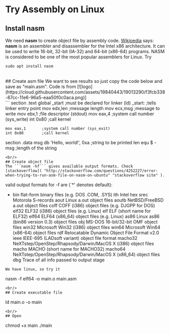 # Try Assembly on Linux

## Install nasm
We need **nasm** to create object file by assembly code. [Wikipedia](https://en.wikipedia.org/wiki/Netwide_Assembler "Click me!") says: **nasm** is an assembler and disassembler for the Intel x86 architecture. It can be used to write 16-bit, 32-bit (IA-32) and 64-bit (x86-64) programs. NASM is considered to be one of the most popular assemblers for Linux. Try
```
sudo apt install nasm
```
<br/>
## Create asm file
We want to see results so just copy the code below and save as "main.asm". Code is from [![logo](https://cloud.githubusercontent.com/assets/19840443/19013290/f3fcb338-87cc-11e6-96a5-eaa50f0c0aca.png)]<br/>
``` 
section	.text
    global _start   ;must be declared for linker (ld)
_start:	            ;tells linker entry point
    mov	edx,len     ;message length
    mov	ecx,msg     ;message to write
    mov	ebx,1       ;file descriptor (stdout)
    mov	eax,4       ;system call number (sys_write)
    int	0x80        ;call kernel
	
    mov	eax,1       ;system call number (sys_exit)
    int	0x80        ;call kernel

section	.data
msg db 'Hello, world!', 0xa  ;string to be printed
len equ $ - msg     ;length of the string
```
<br/>
## Create object file
The ```nasm -hf``` gives available output formats. Check [stackoverflow]( "http://stackoverflow.com/questions/4252227/error-when-trying-to-run-asm-file-on-nasm-on-ubuntu" "stackoverflow site" ).
```
valid output formats for -f are (`*' denotes default):
  * bin       flat-form binary files (e.g. DOS .COM, .SYS)
    ith       Intel hex
    srec      Motorola S-records
    aout      Linux a.out object files
    aoutb     NetBSD/FreeBSD a.out object files
    coff      COFF (i386) object files (e.g. DJGPP for DOS)
    elf32     ELF32 (i386) object files (e.g. Linux)
    elf       ELF (short name for ELF32) 
    elf64     ELF64 (x86_64) object files (e.g. Linux)
    as86      Linux as86 (bin86 version 0.3) object files
    obj       MS-DOS 16-bit/32-bit OMF object files
    win32     Microsoft Win32 (i386) object files
    win64     Microsoft Win64 (x86-64) object files
    rdf       Relocatable Dynamic Object File Format v2.0
    ieee      IEEE-695 (LADsoft variant) object file format
    macho32   NeXTstep/OpenStep/Rhapsody/Darwin/MacOS X (i386) object files
    macho     MACHO (short name for MACHO32)
    macho64   NeXTstep/OpenStep/Rhapsody/Darwin/MacOS X (x86_64) object files
    dbg       Trace of all info passed to output stage
```
We have linux, so try it
```
nasm -f elf64 -o main.o main.asm
```
<br/>
## Create executable file
```
ld main.o -o main
```
<br/>
## Open
```
chmod +x main
./main
```
